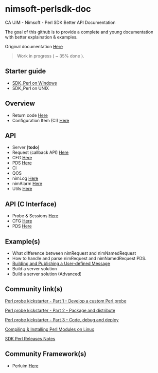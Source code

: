 # nimsoft-perlsdk-doc
CA UIM - Nimsoft - Perl SDK Better API Documentation

The goal of this github is to provide a complete and young documentation with better explaination & examples.

Original documentation [Here](http://docs.nimsoft.com/prodhelp/en_US/Monitor/SDK/PerlSDK/index.htm?toc.htm?2186383.html)

> Work in progress ( ~ 35% done ). 

## Starter guide

- [SDK_Perl on Windows](starterguide/windows.md)
- SDK_Perl on UNIX

## Overview 

- Return code [Here](return_code.md)
- Configuration Item (CI) [Here](configuration_item.md)

## API 

- Server [**todo**]
- Request (callback API) [Here](request.md)
- CFG [Here](cfg_nimbus.md)
- PDS [Here](pds.md)
- CI
- QOS
- nimLog [Here](nimLog.md)
- nimAlarm [Here](nimAlarm.md)
- Utils [Here](util.md)

## API (C Interface)

- Probe & Sessions [Here](probe.md)
- CFG [Here](cfg_cway.md)
- PDS [Here](pds_cway.md)

## Example(s)

- What difference between nimRequest and nimNamedRequest
- How to handle and parse nimRequest and nimNamedRequest PDS.
- [Building and Publishing a User-defined Message](examples/publishing-user-message.md)
- Build a server solution
- Build a server solution (Advanced)

## Community link(s)

[Perl probe kickstarter - Part 1 - Develop a custom Perl probe](https://communities.ca.com/docs/DOC-231172625)

[Perl probe kickstarter - Part 2 - Package and distribute](https://communities.ca.com/docs/DOC-231172657)

[Perl probe kickstarter - Part 3 - Code, debug and deploy](https://communities.ca.com/docs/DOC-231172784)

[Compiling & Installing Perl Modules on Linux](https://communities.ca.com/docs/DOC-231169163)

[SDK Perl Releases Notes](http://docs.nimsoft.com/prodhelp/en_US/Monitor/SDK/PerlSDK/ReleaseNotes/Perl%20SDK-2013%205.05.pdf)

## Community Framework(s)

- Perluim [Here](https://github.com/fraxken/perluim)
